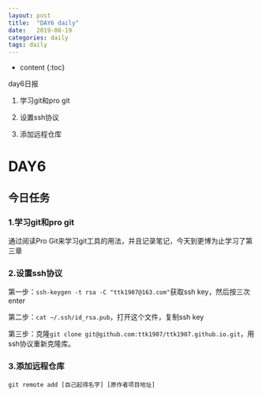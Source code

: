 ```yaml
---
layout: post
title:  "DAY6 daily"
date:   2019-08-19
categories: daily
tags: daily
---
```


* content
{:toc}

day6日报

1. 学习git和pro git

2. 设置ssh协议

3. 添加远程仓库




# DAY6

## 今日任务

### 1.学习git和pro git

通过阅读Pro Git来学习git工具的用法，并且记录笔记，今天到更博为止学习了第三章

### 2.设置ssh协议

第一步：`ssh-keygen -t rsa -C "ttk1907@163.com"`获取ssh key，然后按三次enter

第二步：`cat ~/.ssh/id_rsa.pub`，打开这个文件，复制ssh key

第三步：克隆`git clone git@github.com:ttk1907/ttk1907.github.io.git`，用ssh协议重新克隆库。

### 3.添加远程仓库
`git remote add [自己起得名字] [原作者项目地址]`





